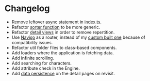 # Changelog

* Remove leftover async statement in [index.ts](../client/src/ts/index.ts).
* Refactor [sorter function](../client/src/ts/sorters/sortByObjectKey.ts) to be more generic.
* Refactor [detail views](../client/src/ts/components/Generic/DetailView.ts) in order to remove repertition.
* Use [Navigo](https://github.com/krasimir/navigo) as a router, instead of my [custom built one](../client/src/ts/utils/Router.ts) because of compatibility issues.
* Refactor util folder files to class-based components.
* Add loaders where the application is fetching data.
* Add infinite scrolling.
* Add searching for characters.
* Add attribute check in the Engine.
* Add [data persistence](../client/src/ts/utils/LocalStorageService.ts) on the detail pages on revisit.